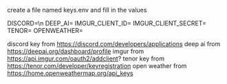 create a file named keys.env and fill in the values

DISCORD=\n
DEEP_AI=
IMGUR_CLIENT_ID=
IMGUR_CLIENT_SECRET=
TENOR=
OPENWEATHER=

discord key from https://discord.com/developers/applications
deep ai from https://deepai.org/dashboard/profile
imgur from https://api.imgur.com/oauth2/addclient?
tenor key from https://tenor.com/developer/keyregistration
open weather from https://home.openweathermap.org/api_keys
